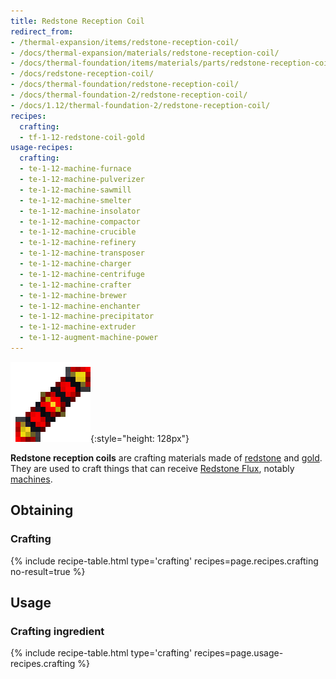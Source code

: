 ```yaml
---
title: Redstone Reception Coil
redirect_from:
- /thermal-expansion/items/redstone-reception-coil/
- /docs/thermal-expansion/materials/redstone-reception-coil/
- /docs/thermal-foundation/items/materials/parts/redstone-reception-coil/
- /docs/redstone-reception-coil/
- /docs/thermal-foundation/redstone-reception-coil/
- /docs/thermal-foundation-2/redstone-reception-coil/
- /docs/1.12/thermal-foundation-2/redstone-reception-coil/
recipes:
  crafting:
  - tf-1-12-redstone-coil-gold
usage-recipes:
  crafting:
  - te-1-12-machine-furnace
  - te-1-12-machine-pulverizer
  - te-1-12-machine-sawmill
  - te-1-12-machine-smelter
  - te-1-12-machine-insolator
  - te-1-12-machine-compactor
  - te-1-12-machine-crucible
  - te-1-12-machine-refinery
  - te-1-12-machine-transposer
  - te-1-12-machine-charger
  - te-1-12-machine-centrifuge
  - te-1-12-machine-crafter
  - te-1-12-machine-brewer
  - te-1-12-machine-enchanter
  - te-1-12-machine-precipitator
  - te-1-12-machine-extruder
  - te-1-12-augment-machine-power
---
```


![Redstone reception coil](/assets/images/thermal-foundation-2/redstone-coil-gold.png){:style="height: 128px"}


**Redstone reception coils** are crafting materials made of
[redstone](https://minecraft.gamepedia.com/Redstone) and
[gold](https://minecraft.gamepedia.com/Gold_Ingot). They are used to craft
things that can receive [Redstone Flux](/docs/redstone-flux/), notably
[machines](/docs/1.12/thermal-expansion/machines/).


Obtaining
---------

### Crafting
{% include recipe-table.html type='crafting' recipes=page.recipes.crafting no-result=true %}


Usage
-----

### Crafting ingredient
{% include recipe-table.html type='crafting' recipes=page.usage-recipes.crafting %}
